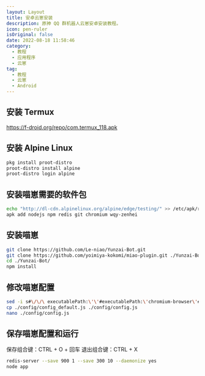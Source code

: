```yaml
---
layout: Layout
title: 安卓云崽安装
description: 原神 QQ 群机器人云崽安卓安装教程。
icon: pen-ruler
isOriginal: false
date: 2022-08-18 11:58:46
category:
  - 教程
  - 应用程序
  - 云崽
tag:
  - 教程
  - 云崽
  - Android
---
```


## 安装 Termux

<https://f-droid.org/repo/com.termux_118.apk>

## 安装 Alpine Linux

```sh
pkg install proot-distro
proot-distro install alpine
proot-distro login alpine
```

## 安装喵崽需要的软件包

```sh
echo "http://dl-cdn.alpinelinux.org/alpine/edge/testing/" >> /etc/apk/repositories
apk add nodejs npm redis git chromium wqy-zenhei
```

## 安装喵崽

```sh
git clone https://github.com/Le-niao/Yunzai-Bot.git
git clone https://github.com/yoimiya-kokomi/miao-plugin.git ./Yunzai-Bot/plugins/miao-plugin/
cd ./Yunzai-Bot/
npm install
```

## 修改喵崽配置

```sh
sed -i s#\/\/\ executablePath:\'\'#executablePath:\'chromium-browser\'#g ./lib/render.js
cp ./config/config_default.js ./config/config.js
nano ./config/config.js
```

## 保存喵崽配置和运行

保存组合键：CTRL + O + 回车
退出组合键：CTRL + X

```sh
redis-server --save 900 1 --save 300 10 --daemonize yes
node app
```
